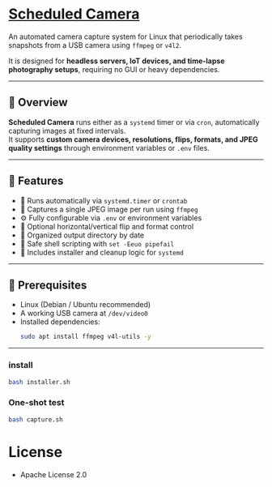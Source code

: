 # [Scheduled Camera](https://github.com/europanite/scheduled_camera "Scheduled Camera")

An automated camera capture system for Linux that periodically takes snapshots from a USB camera using `ffmpeg` or `v4l2`.  

It is designed for **headless servers, IoT devices, and time-lapse photography setups**, requiring no GUI or heavy dependencies.

---

## 📸 Overview

**Scheduled Camera** runs either as a `systemd` timer or via `cron`, automatically capturing images at fixed intervals.  
It supports **custom camera devices, resolutions, flips, formats, and JPEG quality settings** through environment variables or `.env` files.

---

## 🧩 Features

- 📅 Runs automatically via `systemd.timer` or `crontab`
- 🎥 Captures a single JPEG image per run using `ffmpeg`
- ⚙️ Fully configurable via `.env` or environment variables
- 🔄 Optional horizontal/vertical flip and format control
- 💾 Organized output directory by date
- 🧠 Safe shell scripting with `set -Eeuo pipefail`
- 🧩 Includes installer and cleanup logic for `systemd`

---

## 🧰 Prerequisites

- Linux (Debian / Ubuntu recommended)
- A working USB camera at `/dev/video0`
- Installed dependencies:
  ```bash
  sudo apt install ffmpeg v4l-utils -y
  
---

### install
```bash
bash installer.sh
```

### One-shot test
```bash
bash capture.sh
```

# License
- Apache License 2.0